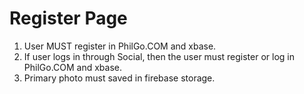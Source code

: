 # Register Page

1. User MUST register in PhilGo.COM and xbase.
2. If user logs in through Social, then the user must register or log in PhilGo.COM and xbase.
3. Primary photo must saved in firebase storage.

